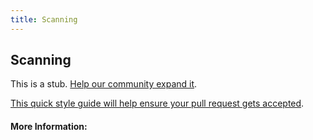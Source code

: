 ```yaml
---
title: Scanning
---
```


## Scanning

This is a stub. [Help our community expand it](https://github.com/freeCodeCamp/guide-articles/tree/master/articles/Security/Scanning/index.md).

[This quick style guide will help ensure your pull request gets accepted](https://github.com/freeCodeCamp/guide-articles/blob/master/README.md).

<!-- The article goes here, in GitHub-flavored Markdown. Feel free to add YouTube videos, images, and CodePen/JSBin embeds  -->

#### More Information:
<!-- Please add any articles you think might be helpful to read before writing the article -->


